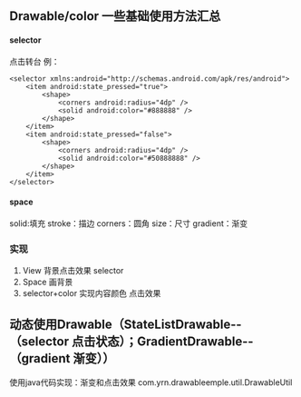 ## Drawable/color 一些基础使用方法汇总

#### selector
点击转台
例：
```
<selector xmlns:android="http://schemas.android.com/apk/res/android">
    <item android:state_pressed="true">
        <shape>
            <corners android:radius="4dp" />
            <solid android:color="#888888" />
        </shape>
    </item>
    <item android:state_pressed="false">
        <shape>
            <corners android:radius="4dp" />
            <solid android:color="#50888888" />
        </shape>
    </item>
</selector>
```
#### space
solid:填充
stroke：描边
corners：圆角
size：尺寸
gradient：渐变

### 实现  
 1. View 背景点击效果 selector
 2. Space 画背景
 3. selector+color 实现内容颜色 点击效果

## 动态使用Drawable（StateListDrawable--（selector 点击状态）；GradientDrawable--（gradient 渐变））
使用java代码实现：渐变和点击效果
 com.yrn.drawableemple.util.DrawableUtil
 


